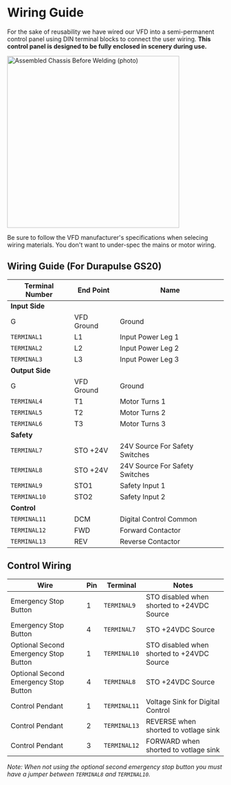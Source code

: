 # Wiring Guide

For the sake of reusability we have wired our VFD into a semi-permanent control panel using DIN terminal blocks to connect the user wiring. **This control panel is designed to be fully enclosed in scenery during use.**

<image alt="Assembled Chassis Before Welding (photo)" src="images/control-panel.jpg" width=400 />

Be sure to follow the VFD manufacturer's specifications when selecing wiring materials. You don't want to under-spec the mains or motor wiring.

## Wiring Guide (For Durapulse GS20)

| Terminal Number | End Point | Name |
| -- | -- | -- |
| **Input Side** |
| G | VFD Ground | Ground |
| `TERMINAL1` | L1 | Input Power Leg 1 |
| `TERMINAL2` | L2 | Input Power Leg 2 |
| `TERMINAL3` | L3 | Input Power Leg 3 |
| **Output Side** |
| G | VFD Ground | Ground |
| `TERMINAL4` | T1 | Motor Turns 1 |
| `TERMINAL5` | T2 | Motor Turns 2 | 
| `TERMINAL6` | T3 | Motor Turns 3 |
| **Safety** |
| `TERMINAL7` | STO +24V | 24V Source For Safety Switches |
| `TERMINAL8` | STO +24V | 24V Source For Safety Switches |
| `TERMINAL9` | STO1 | Safety Input 1 |
| `TERMINAL10` | STO2 | Safety Input 2 |
| **Control** |
| `TERMINAL11` | DCM | Digital Control Common |
| `TERMINAL12` | FWD | Forward Contactor |
| `TERMINAL13` | REV | Reverse Contactor |

## Control Wiring
| Wire | Pin | Terminal | Notes |
| - | - | - | - |
| Emergency Stop Button | 1 | `TERMINAL9` | STO disabled when shorted to +24VDC Source |
| Emergency Stop Button | 4 | `TERMINAL7` | STO +24VDC Source |
| Optional Second Emergency Stop Button | 1 | `TERMINAL10` | STO disabled when shorted to +24VDC Source |
| Optional Second Emergency Stop Button | 4 | `TERMINAL8` | STO +24VDC Source |
| Control Pendant | 1 | `TERMINAL11` | Voltage Sink for Digital Control |
| Control Pendant | 2 | `TERMINAL13` | REVERSE when shorted to votlage sink |
| Control Pendant | 3 | `TERMINAL12` | FORWARD when shorted to votlage sink |

*Note: When not using the optional second emergency stop button you must have a jumper between `TERMINAL8` and `TERMINAL10`.*
